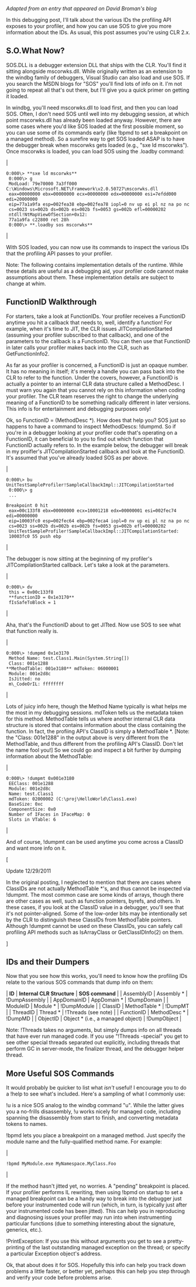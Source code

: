 *Adapted from an entry that appeared on David Broman's blog*


In this debugging post, I'll talk about the various IDs the profiling API exposes to your profiler, and how you can use SOS to give you more information about the IDs.  As usual, this post assumes you're using CLR 2.x.

## S.O.What Now?

SOS.DLL is a debugger extension DLL that ships with the CLR.  You'll find it sitting alongside mscorwks.dll.  While originally written as an extension to the windbg family of debuggers, Visual Studio can also load and use SOS.  If you search the MSDN blogs for "SOS" you'll find lots of info on it.  I'm not going to repeat all that's out there, but I'll give you a quick primer on getting it loaded.

In windbg, you'll need mscorwks.dll to load first, and then you can load SOS.  Often, I don't need SOS until well into my debugging session, at which point mscorwks.dll has already been loaded anyway.  However, there are some cases where you'd like SOS loaded at the first possible moment, so you can use some of its commands early (like !bpmd to set a breakpoint on a managed method).  So a surefire way to get SOS loaded ASAP is to have the debugger break when mscorwks gets loaded (e.g., "sxe ld mscorwks").  Once mscorwks is loaded, you can load SOS using the .loadby command:

| 
```
0:000\> **sxe ld mscorwks**
 0:000\> g
 ModLoad: 79e70000 7a3ff000 C:\Windows\Microsoft.NET\Framework\v2.0.50727\mscorwks.dll
 eax=00000000 ebx=00000000 ecx=00000000 edx=00000000 esi=7efdd000 edi=20000000
 eip=77a1a9fa esp=002fea38 ebp=002fea78 iopl=0 nv up ei pl nz na po nc
 cs=0023 ss=002b ds=002b es=002b fs=0053 gs=002b efl=00000202
 ntdll!NtMapViewOfSection+0x12:
 77a1a9fa c22800 ret 28h
 0:000\> **.loadby sos mscorwks**
```
 |

With SOS loaded, you can now use its commands to inspect the various IDs that the profiling API passes to your profiler.

Note: The following contains implementation details of the runtime.  While these details are useful as a debugging aid, your profiler code cannot make assumptions about them.  These implementation details are subject to change at whim.

## FunctionID Walkthrough

For starters, take a look at FunctionIDs.  Your profiler receives a FunctionID anytime you hit a callback that needs to, well, identify a function!  For example, when it's time to JIT, the CLR issues JITCompilationStarted (assuming your profiler subscribed to that callback), and one of the parameters to the callback is a FunctionID.  You can then use that FunctionID in later calls your profiler makes back into the CLR, such as GetFunctionInfo2.

As far as your profiler is concerned, a FunctionID is just an opaque number.  It has no meaning in itself; it's merely a handle you can pass back into the CLR to refer to the function.  Under the covers, however, a FunctionID is actually a pointer to an internal CLR data structure called a MethodDesc.  I must warn you again that you cannot rely on this information when coding your profiler.  The CLR team reserves the right to change the underlying meaning of a FunctionID to be something radically different in later versions.  This info is for entertainment and debugging purposes only!

Ok, so FunctionID = (MethodDesc \*).  How does that help you?  SOS just so happens to have a command to inspect MethodDescs: !dumpmd.  So if you're in a debugger looking at your profiler code that's operating on a FunctionID, it can beneficial to you to find out which function that FunctionID actually refers to.  In the example below, the debugger will break in my proifler's JITCompilationStarted callback and look at the FunctionID.  It's assumed that you've already loaded SOS as per above.

| 
```
0:000\> bu UnitTestSampleProfiler!SampleCallbackImpl::JITCompilationStarted
 0:000\> g
 ...
```

```
Breakpoint 0 hit
 eax=00c133f8 ebx=00000000 ecx=10001218 edx=00000001 esi=002fec74 edi=00000000
 eip=10003fc0 esp=002fec64 ebp=002feca4 iopl=0 nv up ei pl nz na po nc
 cs=0023 ss=002b ds=002b es=002b fs=0053 gs=002b efl=00000202
 UnitTestSampleProfiler!SampleCallbackImpl::JITCompilationStarted:
 10003fc0 55 push ebp
```
 |

The debugger is now sitting at the beginning of my profiler's JITCompilationStarted callback.  Let's take a look at the parameters.

| 
```
0:000\> dv
 this = 0x00c133f8
 **functionID = 0x1e3170**
 fIsSafeToBlock = 1
```
 |

Aha, that's the FunctionID about to get JITted.  Now use SOS to see what that function really is.

| 
```
0:000\> !dumpmd 0x1e3170
 Method Name: test.Class1.Main(System.String[])
 Class: 001e1288
**MethodTable: 001e3180** mdToken: 06000001
 Module: 001e2d8c
 IsJitted: no
 m\_CodeOrIL: ffffffff
```
 |

Lots of juicy info here, though the Method Name typically is what helps me the most in my debugging sessions.  mdToken tells us the metadata token for this method.  MethodTable tells us where another internal CLR data structure is stored that contains information about the class containing the function.  In fact, the profiing API's ClassID is simply a MethodTable \*.  [Note: the "Class: 001e1288" in the output above is very different from the MethodTable, and thus different from the profiling API's ClassID.  Don't let the name fool you!]  So we could go and inspect a bit further by dumping information about the MethodTable:

| 
```
0:000\> !dumpmt 0x001e3180
 EEClass: 001e1288
 Module: 001e2d8c
 Name: test.Class1
 mdToken: 02000002 (C:\proj\HelloWorld\Class1.exe)
 BaseSize: 0xc
 ComponentSize: 0x0
 Number of IFaces in IFaceMap: 0
 Slots in VTable: 6
```
 |

And of course, !dumpmt can be used anytime you come across a ClassID and want more info on it.

[

Update 12/29/2011

In the original posting, I neglected to mention that there are cases where ClassIDs are not actually MethodTable \*'s, and thus cannot be inspected via !dumpmt.  The most common case are some kinds of arrays, though there are other cases as well, such as function pointers, byrefs, and others.  In these cases, if you look at the ClassID value in a debugger, you'll see that it's not pointer-aligned.  Some of the low-order bits may be intentionally set by the CLR to distinguish these ClassIDs from MethodTable pointers.  Although !dumpmt cannot be used on these ClassIDs, you can safely call profiling API methods such as IsArrayClass or GetClassIDInfo(2) on them.

]

## IDs and their Dumpers

Now that you see how this works, you'll need to know how the profiling IDs relate to the various SOS commands that dump info on them:

| **ID** | **Internal CLR Structure** | **SOS command** |
| AssemblyID | Assembly \* | !DumpAssembly |
| AppDomainID | AppDomain \* | !DumpDomain |
| ModuleID | Module \* | !DumpModule |
| ClassID | MethodTable \* | !DumpMT |
| ThreadID | Thread \* | !Threads (see note) |
| FunctionID | MethodDesc \* | !DumpMD |
| ObjectID | Object \* (i.e., a managed object) | !DumpObject |

Note:  !Threads takes no arguments, but simply dumps info on all threads that have ever run managed code.  If you use "!Threads -special" you get to see other special threads separated out explicitly, including threads that perform GC in server-mode, the finalizer thread, and the debugger helper thread.

## More Useful SOS Commands

It would probably be quicker to list what _isn't_ useful!  I encourage you to do a !help to see what's included. Here's a sampling of what I commonly use:

!u is a nice SOS analog to the windbg command "u". While the latter gives you a no-frills disassembly, !u works nicely for managed code, including spanning the disassembly from start to finish, and converting metadata tokens to names.

!bpmd lets you place a breakpoint on a managed method. Just specify the module name and the fully-qualified method name. For example:

| 
```
!bpmd MyModule.exe MyNamespace.MyClass.Foo
```
 |

If the method hasn't jitted yet, no worries. A "pending" breakpoint is placed.  If your profiler performs IL rewriting, then using !bpmd on startup to set a managed breakpoint can be a handy way to break into the debugger just before your instrumented code will run (which, in turn, is typically just after your instrumented code has been jitted). This can help you in reproducing and diagnosing issues your profiler may run into when instrumenting particular functions (due to something interesting about the signature, generics, etc.).

!PrintException: If you use this without arguments you get to see a pretty-printing of the last outstanding managed exception on the thread; or specify a particular Exception object's address.

 

Ok, that about does it for SOS. Hopefully this info can help you track down problems a little faster, or better yet, perhaps this can help you step through and verify your code before problems arise.

